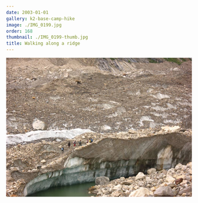 ```yaml
---
date: 2003-01-01
gallery: k2-base-camp-hike
image: ./IMG_0199.jpg
order: 168
thumbnail: ./IMG_0199-thumb.jpg
title: Walking along a ridge
---
```


![Walking along a ridge](./IMG_0199.jpg)